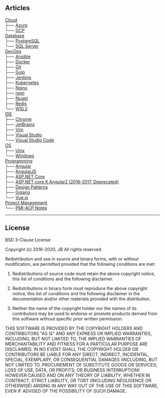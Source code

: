 
## Articles

[Cloud](https://github.com/KarateJB/JB-eBooks/tree/master/Cloud)<br />
  ├── [Azure](https://github.com/KarateJB/JB-eBooks/tree/master/Cloud/Azure)<br />
  └── [GCP](https://github.com/KarateJB/JB-eBooks/tree/master/Cloud/GCP)<br />
[Database](https://github.com/KarateJB/JB-eBooks/tree/master/Date)<br />
  ├── [PostgreSQL](https://github.com/KarateJB/JB-eBooks/tree/master/Database/PostgreSQL)<br />
  └── [SQL Server](https://github.com/KarateJB/JB-eBooks/tree/master/Database/SQL%20Server)<br />
[DevOps](https://github.com/KarateJB/JB-eBooks/tree/master/DevOps)<br />
   ├── [Ansible](https://github.com/KarateJB/JB-eBooks/tree/master/DevOps/Ansible)<br />
   ├── [Docker](https://github.com/KarateJB/JB-eBooks/tree/master/DevOps/Docker)<br />
   ├── [Git](https://github.com/KarateJB/JB-eBooks/tree/master/DevOps/Git)<br />
   ├── [Gulp](https://github.com/KarateJB/JB-eBooks/tree/master/DevOps/Gulp)<br />
   ├── [Jenkins](https://github.com/KarateJB/JB-eBooks/tree/master/DevOps/Jenkins)<br />
   ├── [Kubernetes](https://github.com/KarateJB/JB-eBooks/tree/master/DevOps/Kubernetes)<br />
   ├── [Nginx](https://github.com/KarateJB/JB-eBooks/tree/master/DevOps/Nginx)<br />
   ├── [npm](https://github.com/KarateJB/JB-eBooks/tree/master/DevOps/npm)<br />
   ├── [Nuget](https://github.com/KarateJB/JB-eBooks/tree/master/DevOps/Nuget)<br />
   ├── [Redis](https://github.com/KarateJB/JB-eBooks/tree/master/DevOps/Redis)<br />
   └── [WSL2](https://github.com/KarateJB/JB-eBooks/tree/master/DevOps/WSL2)<br />
[IDE](https://github.com/KarateJB/JB-eBooks/tree/master/IDE)<br />
   ├── [Chrome](https://github.com/KarateJB/JB-eBooks/tree/master/IDE/Chrome)<br />
   ├── [JetBrains](https://github.com/KarateJB/JB-eBooks/tree/master/IDE/JetBrains)<br />
   ├── [Vim](https://github.com/KarateJB/JB-eBooks/tree/master/IDE/Vim)<br />
   ├── [Visual Studio](https://github.com/KarateJB/JB-eBooks/tree/master/IDE/Visual%20Studio)<br />
   └── [Visual Studio Code](https://github.com/KarateJB/JB-eBooks/tree/master/IDE/Visual%20Studio%20Code)<br />
[OS](https://github.com/KarateJB/JB-eBooks/tree/master/OS)<br />
   ├── [Unix](https://github.com/KarateJB/JB-eBooks/tree/master/OS/Unix)<br />
   └── [Windows](https://github.com/KarateJB/JB-eBooks/tree/master/IDE/Visual%20Studio)<br />
[Programming](https://github.com/KarateJB/JB-eBooks/tree/master/Programming)<br />
   ├── [Angular](https://github.com/KarateJB/JB-eBooks/tree/master/Programming/Angular)<br />
   ├── [AngularJS](https://github.com/KarateJB/JB-eBooks/tree/master/Programming/AngularJS)<br />
   ├── [ASP.NET Core](https://github.com/KarateJB/JB-eBooks/tree/master/Programming/ASP.NET%20Core)<br />
   ├── [ASP.NET core X Angular2 (2016-2017, Deprecated)](https://github.com/KarateJB/JB-eBooks/tree/master/Programming/ASP.NET%20core%20X%20Angular2)<br />
   ├── [Design Patterns](https://github.com/KarateJB/JB-eBooks/tree/master/Programming/Design%20Patterns)<br />
   ├── [Golang](https://github.com/KarateJB/JB-eBooks/tree/master/Programming/Golang)<br />
   └── [Vue.js](https://github.com/KarateJB/JB-eBooks/tree/master/Programming/Vue.js)<br />
[Project Management](https://github.com/KarateJB/JB-eBooks/tree/master/Project%20Management)<br />
   └── [PMI-ACP Notes](https://github.com/KarateJB/JB-eBooks/tree/master/Project%20Management/PMI-ACP%20Notes)<br />




---

## License

BSD 3-Clause License

Copyright (c) 2016-2020, JB
All rights reserved.

Redistribution and use in source and binary forms, with or without
modification, are permitted provided that the following conditions are met:

1. Redistributions of source code must retain the above copyright notice, this
   list of conditions and the following disclaimer.

2. Redistributions in binary form must reproduce the above copyright notice,
   this list of conditions and the following disclaimer in the documentation
   and/or other materials provided with the distribution.

3. Neither the name of the copyright holder nor the names of its
   contributors may be used to endorse or promote products derived from
   this software without specific prior written permission.

THIS SOFTWARE IS PROVIDED BY THE COPYRIGHT HOLDERS AND CONTRIBUTORS "AS IS"
AND ANY EXPRESS OR IMPLIED WARRANTIES, INCLUDING, BUT NOT LIMITED TO, THE
IMPLIED WARRANTIES OF MERCHANTABILITY AND FITNESS FOR A PARTICULAR PURPOSE ARE
DISCLAIMED. IN NO EVENT SHALL THE COPYRIGHT HOLDER OR CONTRIBUTORS BE LIABLE
FOR ANY DIRECT, INDIRECT, INCIDENTAL, SPECIAL, EXEMPLARY, OR CONSEQUENTIAL
DAMAGES (INCLUDING, BUT NOT LIMITED TO, PROCUREMENT OF SUBSTITUTE GOODS OR
SERVICES; LOSS OF USE, DATA, OR PROFITS; OR BUSINESS INTERRUPTION) HOWEVER
CAUSED AND ON ANY THEORY OF LIABILITY, WHETHER IN CONTRACT, STRICT LIABILITY,
OR TORT (INCLUDING NEGLIGENCE OR OTHERWISE) ARISING IN ANY WAY OUT OF THE USE
OF THIS SOFTWARE, EVEN IF ADVISED OF THE POSSIBILITY OF SUCH DAMAGE.

